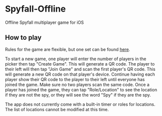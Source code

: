# Spyfall-Offline

Offline Spyfall multiplayer game for iOS

## How to play

Rules for the game are flexible, but one set can be found [here](https://www.spyfall.app/gamerules).

To start a new game, one player will enter the number of players in the picker then tap "Create Game". This will generate a QR code.
The player to their left will then tap "Join Game" and scan the first player's QR code. This will generate a new QR code on that player's device.
Continue having each player show their QR code to the player to their left until everyone has joined the game. Make sure no two players scan the same code.
Once a player has joined the game, they can tap "Role/Location" to see the location if they are not the spy, or they will see the word "Spy" if they are the spy.

The app does not currently come with a built-in timer or roles for locations. The list of locations cannot be modified at this time.
